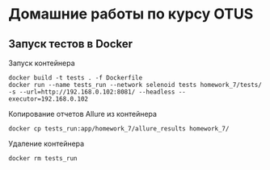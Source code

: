 # Домашние работы по курсу OTUS

## Запуск тестов в Docker

Запуск контейнера

```
docker build -t tests . -f Dockerfile
docker run --name tests_run --network selenoid tests homework_7/tests/ -s --url=http://192.168.0.102:8081/ --headless --executor=192.168.0.102
```

Копирование отчетов Allure из контейнера

```
docker cp tests_run:app/homework_7/allure_results homework_7/
```

Удаление контейнера

```
docker rm tests_run
```
